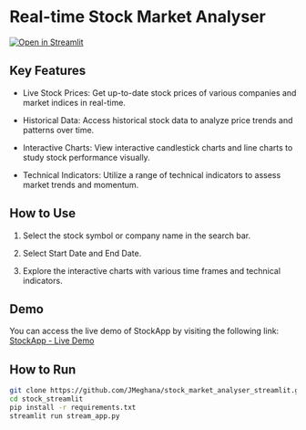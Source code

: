 # Real-time Stock Market Analyser

[![Open in Streamlit](https://static.streamlit.io/badges/streamlit_badge_black_white.svg)](https://stockapp-dlzhgaezg83u44awcdqkrg.streamlit.app/)

## Key Features

- Live Stock Prices: Get up-to-date stock prices of various companies and market indices in real-time.

- Historical Data: Access historical stock data to analyze price trends and patterns over time.

- Interactive Charts: View interactive candlestick charts and line charts to study stock performance visually.

- Technical Indicators: Utilize a range of technical indicators to assess market trends and momentum.

## How to Use

1. Select the stock symbol or company name in the search bar.

2. Select Start Date and End Date. 

3. Explore the interactive charts with various time frames and technical indicators.

## Demo

You can access the live demo of StockApp by visiting the following link:
[StockApp - Live Demo](https://stockapp-dlzhgaezg83u44awcdqkrg.streamlit.app/)

## How to Run

```bash
git clone https://github.com/JMeghana/stock_market_analyser_streamlit.git
cd stock_streamlit
pip install -r requirements.txt
streamlit run stream_app.py
